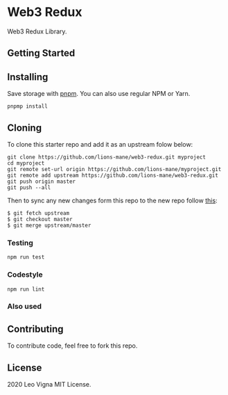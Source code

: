 # Web3 Redux

Web3 Redux Library.

## Getting Started

## Installing

Save storage with [pnpm](https://pnpm.js.org/). You can also use regular NPM or Yarn.

```
pnpmp install
```

## Cloning

To clone this starter repo and add it as an upstream folow below:

```
git clone https://github.com/lions-mane/web3-redux.git myproject
cd myproject
git remote set-url origin https://github.com/lions-mane/myproject.git
git remote add upstream https://github.com/lions-mane/web3-redux.git
git push origin master
git push --all
```

Then to sync any new changes form this repo to the new repo follow [this](https://help.github.com/en/articles/syncing-a-fork):

```
$ git fetch upstream
$ git checkout master
$ git merge upstream/master
```

### Testing

```
npm run test
```

### Codestyle

```
npm run lint
```

### Also used

## Contributing

To contribute code, feel free to fork this repo.

## License

2020 Leo Vigna
MIT License.
